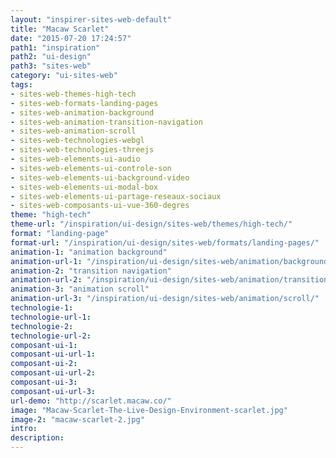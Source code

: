 ```yaml
---
layout: "inspirer-sites-web-default"
title: "Macaw Scarlet"
date: "2015-07-20 17:24:57"
path1: "inspiration"
path2: "ui-design"
path3: "sites-web"
category: "ui-sites-web"
tags:
- sites-web-themes-high-tech
- sites-web-formats-landing-pages
- sites-web-animation-background
- sites-web-animation-transition-navigation
- sites-web-animation-scroll
- sites-web-technologies-webgl
- sites-web-technologies-threejs
- sites-web-elements-ui-audio
- sites-web-elements-ui-controle-son
- sites-web-elements-ui-background-video
- sites-web-elements-ui-modal-box
- sites-web-elements-ui-partage-reseaux-sociaux
- sites-web-composants-ui-vue-360-degres
theme: "high-tech"
theme-url: "/inspiration/ui-design/sites-web/themes/high-tech/"
format: "landing-page"
format-url: "/inspiration/ui-design/sites-web/formats/landing-pages/"
animation-1: "animation background"
animation-url-1: "/inspiration/ui-design/sites-web/animation/background/"
animation-2: "transition navigation"
animation-url-2: "/inspiration/ui-design/sites-web/animation/transition-navigation/"
animation-3: "animation scroll"
animation-url-3: "/inspiration/ui-design/sites-web/animation/scroll/"
technologie-1:
technologie-url-1:
technologie-2:
technologie-url-2:
composant-ui-1:
composant-ui-url-1:
composant-ui-2:
composant-ui-url-2:
composant-ui-3:
composant-ui-url-3:
url-demo: "http://scarlet.macaw.co/"
image: "Macaw-Scarlet-The-Live-Design-Environment-scarlet.jpg"
image-2: "macaw-scarlet-2.jpg"
intro:
description:
---
```

